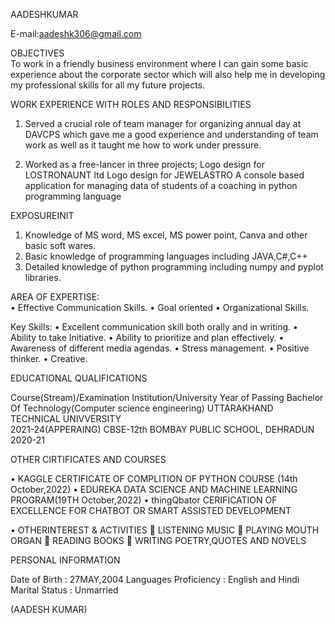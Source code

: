 AADESHKUMAR
 
E-mail:aadeshk306@gmail.com

 



OBJECTIVES	
To work in a friendly business environment where I can gain some basic experience about the corporate sector which will also help me in developing my professional skills for all my future projects.


WORK EXPERIENCE WITH ROLES AND RESPONSIBILITIES
 


1.	Served a crucial role of team manager for organizing annual day at DAVCPS which gave me a good experience and understanding of team work as well as it taught me how to work under pressure.

2.	Worked as a free-lancer in three projects;
Logo design for LOSTRONAUNT ltd
	Logo design for JEWELASTRO
A console based application for managing data of students of a coaching in python programming language

EXPOSUREINIT 

1.	Knowledge of MS word, MS excel, MS power point, Canva and other basic soft wares.
2.	Basic knowledge of programming languages including JAVA,C#,C++
3.	Detailed knowledge of python programming including numpy and pyplot libraries.

AREA OF EXPERTISE:	
•	Effective Communication Skills.
•	Goal oriented
•	Organizational Skills.


Key Skills:	
•	Excellent communication skill both orally and in writing.
•	Ability to take Initiative.
•	Ability to prioritize and plan effectively.
•	Awareness of different media agendas.
•	Stress management.
•	Positive thinker.
•	Creative.
 


EDUCATIONAL QUALIFICATIONS
 
Course(Stream)/Examination	Institution/University	Year of Passing
Bachelor Of Technology(Computer science engineering)	UTTARAKHAND TECHNICAL UNIVVERSITY	
2021-24(APPERAING)
CBSE-12th	BOMBAY PUBLIC SCHOOL, DEHRADUN	2020-21



OTHER CIRTIFICATES AND COURSES

•	KAGGLE CERTIFICATE OF COMPLITION OF PYTHON COURSE (14th October,2022)
•	EDUREKA DATA SCIENCE AND MACHINE LEARNING PROGRAM(19TH October,2022)
•	thingQbator CERIFICATION OF EXCELLENCE FOR CHATBOT OR SMART ASSISTED DEVELOPMENT

•	OTHERINTEREST & ACTIVITIES
	LISTENING MUSIC
	PLAYING MOUTH ORGAN 
	READING BOOKS 
	WRITING POETRY,QUOTES AND NOVELS



PERSONAL INFORMATION	


Date of Birth	:	27MAY,2004
Languages Proficiency	:	English and Hindi
Marital Status	:	Unmarried
		




(AADESH KUMAR)

